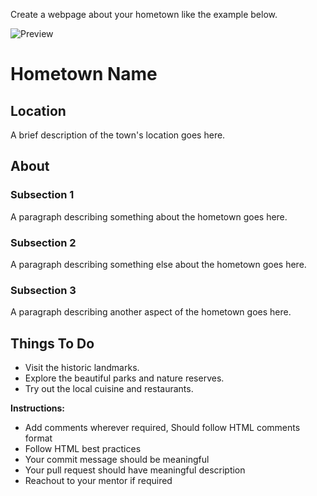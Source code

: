 ﻿Create a webpage about your hometown like the example below.

![Preview](./Aspose.Words.b6f508f0-f8c9-4eab-bc23-c82311e41900.001.png)

# Hometown Name

## Location
A brief description of the town's location goes here.

## About
### Subsection 1
A paragraph describing something about the hometown goes here.

### Subsection 2
A paragraph describing something else about the hometown goes here.

### Subsection 3
A paragraph describing another aspect of the hometown goes here.

## Things To Do
- Visit the historic landmarks.
- Explore the beautiful parks and nature reserves.
- Try out the local cuisine and restaurants.

**Instructions:**

- Add comments wherever required, Should follow HTML comments format
- Follow HTML best practices
- Your commit message should be meaningful
- Your pull request should have meaningful description
- Reachout to your mentor if required
